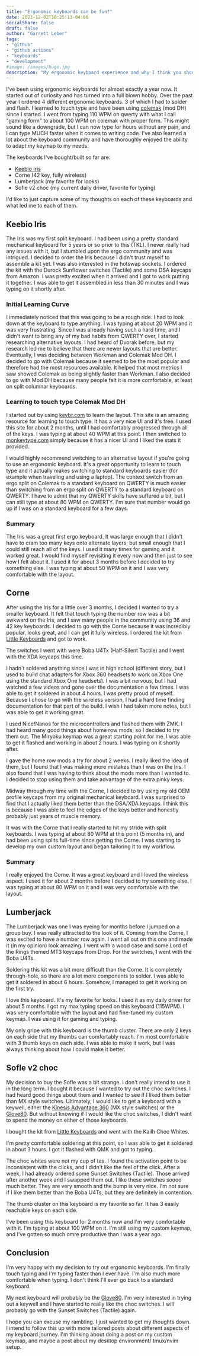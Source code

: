 ```yaml
---
title: "Ergonomic keyboards can be fun?"
date: 2023-12-02T18:25:13-04:00
socialShare: false
draft: false
author: "Garrett Leber"
tags:
- "github"
- "github actions"
- "keyboards"
- "development"
#image: /images/hugo.jpg
description: "My ergonomic keyboard experience and why I think you should try one"
---
```


I've been using ergonomic keyboards for almost exactly a year now. It started out of curiosity
and has turned into a full blown hobby. Over the past year I ordered 4 different ergonomic
keyboards. 3 of which I had to solder and flash. I learned to touch type and have been using 
[colemak](https://colemak.com/) (mod DH) since I started. I went from typing 110 WPM on qwerty
with what I call "gaming form" to about 100 WPM on colemak with proper form. This might sound
like a downgrade, but I can now type for hours without any pain, and I can type MUCH faster
when it comes to writing code. I've also learned a lot about the keyboard community and have
thoroughly enjoyed the ability to adapt my keymap to my needs.

The keyboards I've bought/built so far are:

- [Keebio Iris](https://keeb.io/collections/iris-split-ergonomic-keyboard)
- Corne (42 key, fully wireless)
- Lumberjack (my favorite for looks)
- Sofle v2 choc (my current daily driver, favorite for typing)

I'd like to just capture some of my thoughts on each of these keyboards and what led me to
each of them.

## Keebio Iris

The Iris was my first split keyboard. I had been using a pretty standard mechanical keyboard for
5 years or so prior to this (TKL). I never really had any issues with it, but I stumbled upon the
ergo community and was intrigued. I decided to order the Iris because I didn't trust myself to
assemble a kit yet. I was also interested in the hotswap sockets. I ordered the kit with the
Durock Sunflower switches (Tactile) and some DSA keycaps from Amazon. I was pretty excited when
it arrived and I got to work putting it together. I was able to get it assembled in less than 30
minutes and I was typing on it shortly after.

### Initial Learning Curve

I immediately noticed that this was going to be a rough ride. I had to look down at the keyboard
to type anything. I was typing at about 20 WPM and it was very frustrating. Since I was already
having such a hard time, and I didn't want to bring any of my bad habits from QWERTY over, I
started researching alternative layouts. I had heard of Dvorak before, but my research led me to
believe that there are newer layouts that are better. Eventually, I was deciding between Workman
and Colemak Mod DH. I decided to go with Colemak because it seemed to be the most popular and
therefore had the most resources available. It helped that most metrics I saw showed Colemak as
being slightly faster than Workman. I also decided to go with Mod DH because many people felt
it is more comfortable, at least on split columnar keyboards.

### Learning to touch type Colemak Mod DH

I started out by using [keybr.com](https://keybr.com/) to learn the layout. This site is an
amazing resource for learning to touch type. It has a very nice UI and it's free. I used this
site for about 2 months, until I had comfortably progressed through all of the keys. I was
typing at about 40 WPM at this point. I then switched to [monkeytype.com](https://monkeytype.com/)
simply because it has a nicer UI and I liked the stats it provided. 

I would highly recommend switching to an alternative layout if you're going to use an ergonomic
keyboard. It's a great opportunity to learn to touch type and it actually makes switching to
standard keyboards easier (for example when traveling and using a laptop). The context switch
from an ergo split on Colemak to a standard keyboard on QWERTY is much easier than switching
from an ergo split on QWERTY to a standard keyboard on QWERTY. I have to admit that my QWERTY
skills have suffered a bit, but I can still type at about 80 WPM on QWERTY. I'm sure that number
would go up if I was on a standard keyboard for a few days.

### Summary

The Iris was a great first ergo keyboard. It was large enough that I didn't have to cram too many
keys onto alternate layers, but small enough that I could still reach all of the keys. I used it
many times for gaming and it worked great. I would find myself revisiting it every now and then
just to see how I felt about it. I used it for about 3 months before I decided to try something
else. I was typing at about 50 WPM on it and I was very comfortable with the layout.

## Corne

After using the Iris for a little over 3 months, I decided I wanted to try a smaller keyboard.
It felt that touch typing the number row was a bit awkward on the Iris, and I saw many people
in the community using 36 and 42 key keyboards. I decided to go with the Corne because it was
incredibly popular, looks great, and I can get it fully wireless. I ordered the kit from
[Little Keyboards](https://littlekeyboards.com/collections/corne-keyboard) and got to work.

The switches I went with were Boba U4Tx (Half-Silent Tactile) and I went with the XDA keycaps this 
time.

I hadn't soldered anything since I was in high school (different story, but I used to build
chat adapters for Xbox 360 headsets to work on Xbox One using the standard Xbox One headsets).
I was a bit nervous, but I had watched a few videos and gone over the documentation a few times.
I was able to get it soldered in about 4 hours. I was pretty proud of myself. Because I chose to
go with the wireless version, I had a hard time finding documentation for that part of the build.
I wish I had taken more notes, but I was able to get it working great.

I used Nice!Nanos for the microcontrollers and flashed them with ZMK. I had heard many good things
about home row mods, so I decided to try them out. The Miryoku keymap was a great starting point
for me. I was able to get it flashed and working in about 2 hours. I was typing on it shortly
after.

I gave the home row mods a try for about 2 weeks. I really liked the idea of them, but I found
that I was making more mistakes than I was on the Iris. I also found that I was having to think
about the mods more than I wanted to. I decided to stop using them and take advantage of the
extra pinky keys.

Midway through my time with the Corne, I decided to try using my old OEM profile keycaps from
my original mechanical keyboard. I was surprised to find that I actually liked them better than
the DSA/XDA keycaps. I think this is because I was able to feel the edges of the keys better and
honestly probably just years of muscle memory.

It was with the Corne that I really started to hit my stride with split keyboards. I was typing
at about 80 WPM at this point (5 months in), and had been using splits full-time since getting
the Corne. I was starting to develop my own custom layout and began tailoring it to my workflow.

### Summary

I really enjoyed the Corne. It was a great keyboard and I loved the wireless aspect. I used it
for about 2 months before I decided to try something else. I was typing at about 80 WPM on it
and I was very comfortable with the layout.

## Lumberjack

The Lumberjack was one I was eyeing for months before I jumped on a group buy. I was really
attracted to the look of it. Coming from the Corne, I was excited to have a number row again.
I went all out on this one and made it (in my opinion) look amazing. I went with a wood case
and some Lord of the Rings themed MT3 keycaps from Drop. For the switches, I went with the
Boba U4Ts.

Soldering this kit was a bit more difficult than the Corne. It is completely through-hole, so
there are a lot more components to solder. I was able to get it soldered in about 6 hours. Somehow,
I managed to get it working on the first try.

I love this keyboard. It's my favorite for looks. I used it as my daily driver for about 5 months. 
I got my max typing speed on this keyboard (115WPM). I was very comfortable with the layout and
had fine-tuned my custom keymap. I was using it for gaming and typing.

My only gripe with this keyboard is the thumb cluster. There are only 2 keys on each side that my
thumbs can comfortably reach. I'm most comfortable with 3 thumb keys on each side. I was able to
make it work, but I was always thinking about how I could make it better.

## Sofle v2 choc

My decision to buy the Sofle was a bit strange. I don't really intend to use it in the long term.
I bought it because I wanted to try out the choc switches. I had heard good things about them
and I wanted to see if I liked them better than MX style switches. Ultimately, I would like to
get a keyboard with a keywell, either the [Kinesis Advantage 360]() (MX style switches) or the
[Glove80](). But without knowing if I would like the choc switches, I didn't want to spend the
money on either of those keyboards.

I bought the kit from [Little Keyboards]() and went with the Kailh Choc Whites.

I'm pretty comfortable soldering at this point, so I was able to get it soldered in about 3 hours.
I got it flashed with QMK and got to typing.

The choc whites were not my cup of tea. I found the activation point to be inconsistent with the
clicks, and I didn't like the feel of the click. After a week, I had already ordered some Sunset
Switches (Tactile). Those arrived after another week and I swapped them out. I like these switches
soooo much better. They are very smooth and the bump is very nice. I'm not sure if I like them
better than the Boba U4Ts, but they are definitely in contention.

The thumb cluster on this keyboard is my favorite so far. It has 3 easily reachable keys on each
side.

I've been using this keyboard for 2 months now and I'm very comfortable with it. I'm typing at
about 100 WPM on it. I'm still using my custom keymap, and I've gotten so much omre productive
than I was a year ago.

## Conclusion

I'm very happy with my decision to try out ergonomic keyboards. I'm finally touch typing and
I'm typing faster than I ever have. I'm also much more comfortable when typing. I don't think
I'll ever go back to a standard keyboard.

My next keyboard will probably be the [Glove80](). I'm very interested in trying out a keywell
and I have started to really like the choc switches. I will probably go with the Sunset Switches
(Tactile) again.

I hope you can excuse my rambling. I just wanted to get my thoughts down. I intend to
follow this up with more tailored posts about different aspects of my keyboard journey. I'm
thinking about doing a post on my custom keymap, and maybe a post about my desktop environment/
tmux/nvim setup.
